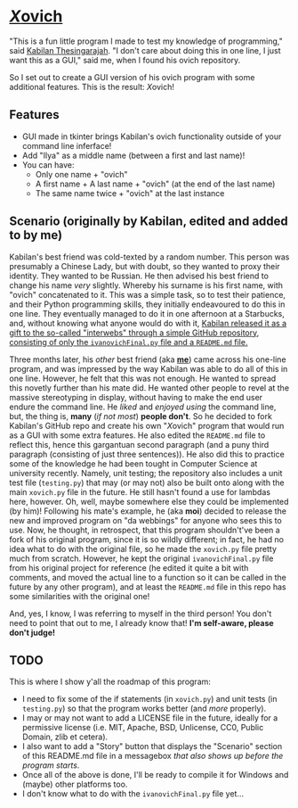 # [*X*ovich](https://github.com/Zishan-Rahman/xovich)

"This is a fun little program I made to test my knowledge of programming," said [Kabilan Thesingarajah](https://github.com/KabilanThesingarajah/).
"I don't care about doing this in one line, I just want this as a GUI," said me, when I found his ovich repository.

So I set out to create a GUI version of his ovich program with some additional features. This is the result: *X*ovich!

## Features

- GUI made in tkinter brings Kabilan's ovich functionality outside of your command line inferface!
- Add "Ilya" as a middle name (between a first and last name)!
- You can have:
  - Only one name + "ovich"
  - A first name + A last name + "ovich" (at the end of the last name)
  - The same name twice + "ovich" at the last instance

## Scenario (originally by Kabilan, edited and added to by me)

Kabilan's best friend was cold-texted by a random number. This person was presumably a Chinese Lady, but with doubt, so they wanted to proxy their identity. They wanted to be Russian.
He then advised his best friend to change his name *very* slightly. Whereby his surname is his first name, with "ovich" concatenated to it.
This was a simple task, so to test their patience, and their Python programming skills, they initially endeavoured to do this in one line. They eventually managed to do it in one afternoon at a Starbucks, and, without knowing what anyone would do with it, [Kabilan released it as a gift to the so-called "interwebs" through a simple GitHub repository, consisting of only the ```ivanovichFinal.py``` file and a ```README.md``` file.](https://github.com/KabilanThesingarajah/ovich)

Three months later, his *other* best friend (aka [**me**](https://github.com/Zishan-Rahman)) came across his one-line program, and was impressed by the way Kabilan was able to do all of this in one line.
However, he felt that this was not enough. He wanted to spread this novetly further than his mate did. He wanted other people to revel at the massive stereotyping in display, without having to make the end user endure the command line. He *liked* and *enjoyed using* the command line, but, the thing is, **many** (*if not most*) **people don't**. So he decided to fork Kabilan's GitHub repo and create his own "*X*ovich" program that would run as a GUI with some extra features. He also edited the ```README.md``` file to reflect this, hence this gargantuan second paragraph (and a puny third paragraph (consisting of just three sentences)).
He also did this to practice some of the knowledge he had been tought in Computer Science at university recently. Namely, unit testing; the repository also includes a unit test file (```testing.py```) that may (or may not) also be built onto along with the main ```xovich.py``` file in the future. He still hasn't found a use for lambdas here, however. Oh, well, maybe somewhere else they could be implemented (by him)!
Following his mate's example, he (aka **moi**) decided to release the new and improved program on "da webbings" for anyone who sees this to use. Now, he thought, in retrospect, that this program shouldn't've been a fork of his original program, since it is so wildly different; in fact, he had no idea what to do with the original file, so he made the ```xovich.py``` file pretty much from scratch. However, he kept the original ```ivanovichFinal.py``` file from his original project for reference (he edited it quite a bit with comments, and moved the actual line to a function so it can be called in the future by any other program), and at least the ```README.md``` file in this repo has some similarities with the original one!

And, yes, I know, I was referring to myself in the third person! You don't need to point that out to me, I already know that! **I'm self-aware, please don't judge!**

## TODO

This is where I show y'all the roadmap of this program:

- I need to fix some of the if statements (in ```xovich.py```) and unit tests (in ```testing.py```) so that the program works better (and *more* properly).
- I may or may not want to add a LICENSE file in the future, ideally for a permissive license (i.e. MIT, Apache, BSD, Unlicense, CC0, Public Domain, zlib et cetera).
- I also want to add a "Story" button that displays the "Scenario" section of this README.md file in a messagebox *that also shows up before the program starts*.
- Once all of the above is done, I'll be ready to compile it for Windows and (maybe) other platforms too.
- I don't know what to do with the ```ivanovichFinal.py``` file yet...
